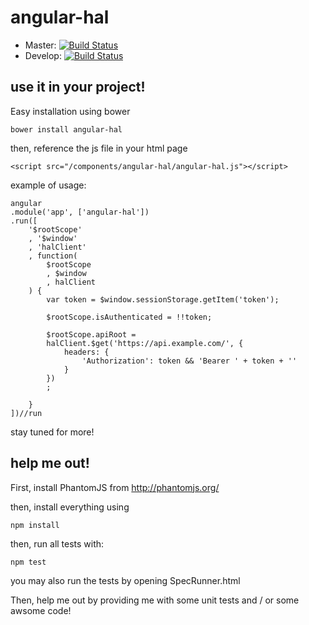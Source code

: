 # angular-hal

* Master: [![Build Status](https://travis-ci.org/elmerbulthuis/angular-hal.png?branch=master)](https://travis-ci.org/elmerbulthuis/angular-hal)
* Develop: [![Build Status](https://travis-ci.org/elmerbulthuis/angular-hal.png?branch=develop)](https://travis-ci.org/elmerbulthuis/angular-hal)


## use it in your project!

Easy installation using bower
	
	bower install angular-hal


then, reference the js file in your html page

	<script src="/components/angular-hal/angular-hal.js"></script>


example of usage:
	
	angular
	.module('app', ['angular-hal'])
	.run([
		'$rootScope'
		, '$window'
		, 'halClient'
		, function(
			$rootScope
			, $window
			, halClient
		) {
			var token = $window.sessionStorage.getItem('token');

			$rootScope.isAuthenticated = !!token;

			$rootScope.apiRoot =
			halClient.$get('https://api.example.com/', {
				headers: {
					'Authorization': token && 'Bearer ' + token + ''
				}
			})
			;
			
		}
	])//run


stay tuned for more!


## help me out!

First, install PhantomJS from http://phantomjs.org/

then, install everything using

	npm install
	

then, run all tests with:
	
	npm test
	

you may also run the tests by opening SpecRunner.html

Then, help me out by providing me with some unit tests and / or some awsome code!




